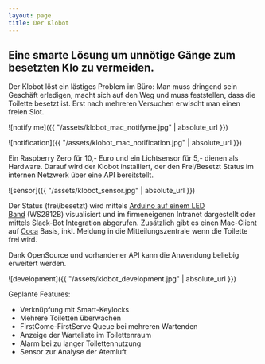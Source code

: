 ```yaml
---
layout: page
title: Der Klobot
---
```


## Eine smarte Lösung um unnötige Gänge zum besetzten Klo zu vermeiden. 

Der Klobot löst ein lästiges Problem im Büro: Man muss dringend sein Geschäft erledigen, macht sich auf den Weg und muss feststellen, dass die Toilette besetzt ist. Erst nach mehreren Versuchen erwischt man einen freien Slot.

![notify me]({{ "/assets/klobot_mac_notifyme.jpg" | absolute_url }})

![notification]({{ "/assets/klobot_mac_notification.jpg" | absolute_url }})

Ein Raspberry Zero für 10,- Euro und ein Lichtsensor für 5,- dienen als Hardware. Darauf wird der Klobot installiert, der den Frei/Besetzt Status im internen Netzwerk über eine API bereitstellt.

![sensor]({{ "/assets/klobot_sensor.jpg" | absolute_url }})

Der Status (frei/besetzt) wird mittels [Arduino auf einem LED Band](https://github.com/amblicity/neopixel-nodejs) (WS2812B) visualisiert und im firmeneigenen Intranet dargestellt oder mittels Slack-Bot Integration abgerufen. Zusätzlich gibt es einen Mac-Client auf [Coca](http://kindred.one/coca/) Basis, inkl. Meldung in die Mitteilungszentrale wenn die Toilette frei wird.

Dank OpenSource und vorhandener API kann die Anwendung beliebig erweitert werden.

![development]({{ "/assets/klobot_development.jpg" | absolute_url }})

Geplante Features:

- Verknüpfung mit Smart-Keylocks
- Mehrere Toiletten überwachen
- FirstCome-FirstServe Queue bei mehreren Wartenden
- Anzeige der Warteliste im Toilettenraum
- Alarm bei zu langer Toilettennutzung
- Sensor zur Analyse der Atemluft
